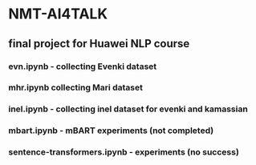 # NMT-AI4TALK
## final project for Huawei NLP course
### evn.ipynb - collecting Evenki dataset
### mhr.ipynb collecting Mari dataset
### inel.ipynb - collecting inel dataset for evenki and kamassian
### mbart.ipynb - mBART experiments (not completed)
### sentence-transformers.ipynb - experiments (no success)
